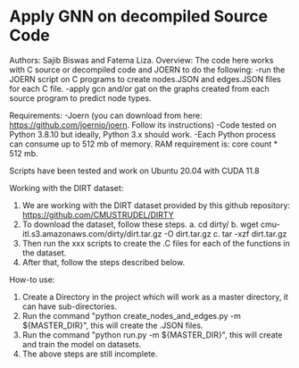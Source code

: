 # Apply GNN on decompiled Source Code
Authors: Sajib Biswas and Fatema Liza.
Overview: The code here works with C source or decompiled code and JOERN to do the following:
  -run the JOERN script on C programs to create nodes.JSON and edges.JSON files for each C file. 
  -apply gcn and/or gat on the graphs created from each source program to predict node types.
  
Requirements:
  -Joern (you can download from here: https://github.com/joernio/joern. Follow its instructions)
  -Code tested on Python 3.8.10 but ideally, Python 3.x should work.
  -Each Python process can consume up to 512 mb of memory. RAM requirement is: core count * 512 mb.

Scripts have been tested and work on Ubuntu 20.04 with CUDA 11.8

Working with the DIRT dataset:
  1. We are working with the DIRT dataset provided by this github repository: https://github.com/CMUSTRUDEL/DIRTY
  2. To download the dataset, follow these steps.
      a. cd dirty/
      b. wget cmu-itl.s3.amazonaws.com/dirty/dirt.tar.gz -O dirt.tar.gz
      c. tar -xzf dirt.tar.gz
  3. Then run the xxx scripts to create the .C files for each of the functions in the dataset.
  4. After that, follow the steps described below.


  How-to use:
  1. Create a Directory in the project which will work as a master directory, it can have sub-directories.
  2. Run the command "python create_nodes_and_edges.py -m ${MASTER_DIR}", this will create the .JSON files.
  3. Run the command "python run.py -m ${MASTER_DIR}", this will create and train the model on datasets.
  4. The above steps are still incomplete.
